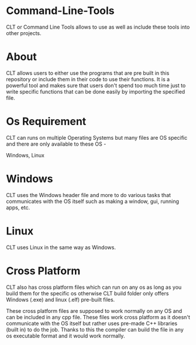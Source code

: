 # Command-Line-Tools
CLT or Command Line Tools allows to use as well as include these tools into other projects.

# About
CLT allows users to either use the programs that are pre built in this repository or include them in their code to use their functions. It is a powerful tool and makes sure that users don't spend too much time just to write specific functions that can be done easily by importing the specified file.

# Os Requirement
CLT can runs on multiple Operating Systems but many files are OS specific and there are only available to these OS -

Windows, Linux

# Windows
CLT uses the Windows header file and more to do various tasks that communicates with the OS itself such as making a window, gui, running apps, etc.

# Linux
CLT uses Linux in the same way as Windows.

# Cross Platform
CLT also has cross platform files which can run on any os as long as you build them for the specific os otherwise CLT build folder only offers Windows (.exe) and linux (.elf) pre-built files.

These cross platform files are supposed to work normally on any OS and can be included in any cpp file. These files work cross platform as it doesn't communicate with the OS itself but rather uses pre-made C++ libraries (built in) to do the job. Thanks to this the compiler can build the file in any os executable format and it would work normally.
